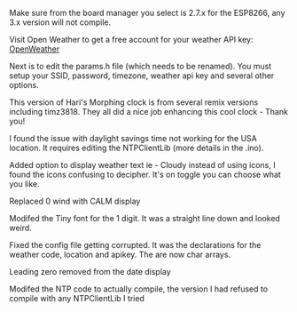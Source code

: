 Make sure from the board manager you select is 2.7.x for the ESP8266, any 3.x version will not compile.

Visit Open Weather to get a free account for your weather API key: [OpenWeather](https://openweathermap.org/)

Next is to edit the params.h file (which needs to be renamed).  You must setup your SSID, password, timezone, weather api key and several other options.  

This version of Hari's Morphing clock is from several remix versions including timz3818. They all did a nice job enhancing this cool clock - Thank you!

I found the issue with daylight savings time not working for the USA location.  It requires editing the NTPClientLib (more details in the .ino).  

Added option to display weather text ie - Cloudy instead of using icons, I found the icons confusing to decipher.  It's on toggle you can choose what you like.

Replaced 0 wind with CALM display

Modifed the Tiny font for the 1 digit.  It was a straight line down and looked weird.

Fixed the config file getting corrupted.  It was the declarations for the weather code, location and apikey. The are now char arrays. 

Leading zero removed from the date display

Modifed the NTP code to actually compile, the version I had refused to compile with any NTPClientLib I tried

